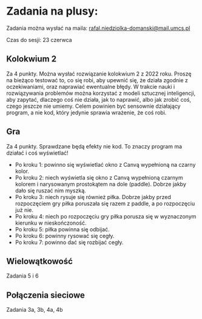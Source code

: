 # Zadania na plusy:
Zadania można wysłać na maila: rafal.niedziolka-domanski@mail.umcs.pl

Czas do sesji: 23 czerwca
## Kolokwium 2
 Za 4 punkty. Można wysłać rozwiązanie kolokwium 2 z 2022 roku. Proszę na bieżąco testować to, co się robi, aby upewnić się, że działa zgodnie z oczekiwaniami, oraz naprawiać ewentualne błędy. W trakcie nauki i rozwiązywania problemów można korzystać z modeli sztucznej inteligencji, aby zapytać, dlaczego coś nie działa, jak to naprawić, albo jak zrobić coś, czego jeszcze nie umiemy. Celem powinien być sensownie działający program, a nie kod, który jedynie sprawia wrażenie, że coś robi. 
## Gra
 Za 4 punkty. Sprawdzane będą efekty nie kod. To znaczy program ma działać i coś wyświetlać!
 - Po kroku 1: powinno się wyświetlać okno z Canvą wypełnioną na czarny kolor.
 - Po kroku 2: niech wyświetla się okno z Canvą wypełnioną czarnym kolorem i narysowanym prostokątem na dole (paddle). Dobrze jakby dało się ruszać nim myszką.
 - Po kroku 3: niech rysuje się również piłka. Dobrze jakby przed rozpoczęciem gry piłka poruszała się razem z paddle, a po rozpoczęciu już nie.
 - Po kroku 4: niech po rozpoczęciu gry piłka porusza się w wyznaczonym kierunku w nieskończoność.
 - Po kroku 5: piłka powinna się odbijać.
 - Po kroku 6: powinny rysować się cegły.
 - Po kroku 7: powinno dać się rozbijać cegły.
## Wielowątkowość
 Zadania 5 i 6
## Połączenia sieciowe
 Zadania 3a, 3b, 4a, 4b
